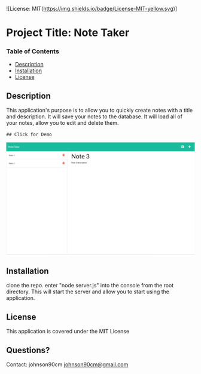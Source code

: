 
  ![License: MIT(https://img.shields.io/badge/License-MIT-yellow.svg)]

  # Project Title: Note Taker

  ### Table of Contents
  * [Description](#description)
  * [Installation](#installation)
  * [License](#license)

  ## Description
  This application's purpose is to allow you to quickly create notes with a title and description. It will save your notes to the database. It will load all of your notes, allow     you to edit and delete them.
  
    ## Click for Demo
  [![Demo](./Screenshot.png)](https://youtu.be/L_V0GmzCbyY)

  ## Installation
  clone the repo. enter "node server.js" into the console from the root directory. This will start the server and allow you to start using the application.

  ## License
  This application is covered under the MIT License

  ## Questions? 
  Contact: 
  johnson90cm
  johnson90cm@gmail.com
